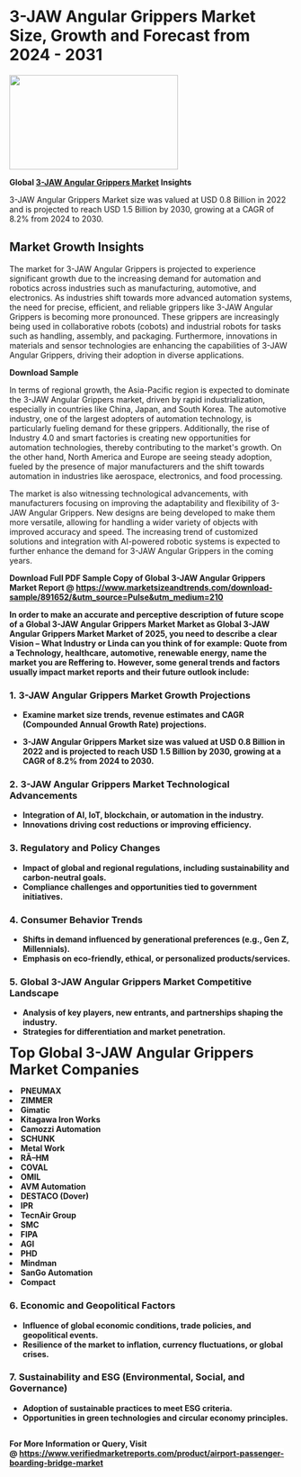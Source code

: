 <H1>3-JAW Angular Grippers Market Size, Growth and Forecast from 2024 - 2031</H1><img class="aligncenter size-medium wp-image-584254" src="https://thirdeyenews.in/wp-content/uploads/2024/09/Global-Market-Research-300x168.jpeg" alt="" width="300" height="168" /><p><strong>Global&nbsp;<a href="https://www.marketsizeandtrends.com/download-sample/891652/&amp;utm_source=Pulse&amp;utm_medium=210">3-JAW Angular Grippers Market</a> Insights</strong></p><p>3-JAW Angular Grippers Market size was valued at USD 0.8 Billion in 2022 and is projected to reach USD 1.5 Billion by 2030, growing at a CAGR of 8.2% from 2024 to 2030.</p><p><h2>Market Growth Insights</h2> <p>The market for 3-JAW Angular Grippers is projected to experience significant growth due to the increasing demand for automation and robotics across industries such as manufacturing, automotive, and electronics. As industries shift towards more advanced automation systems, the need for precise, efficient, and reliable grippers like 3-JAW Angular Grippers is becoming more pronounced. These grippers are increasingly being used in collaborative robots (cobots) and industrial robots for tasks such as handling, assembly, and packaging. Furthermore, innovations in materials and sensor technologies are enhancing the capabilities of 3-JAW Angular Grippers, driving their adoption in diverse applications.</p> <p><strong>Download Sample</strong></p> <p>In terms of regional growth, the Asia-Pacific region is expected to dominate the 3-JAW Angular Grippers market, driven by rapid industrialization, especially in countries like China, Japan, and South Korea. The automotive industry, one of the largest adopters of automation technology, is particularly fueling demand for these grippers. Additionally, the rise of Industry 4.0 and smart factories is creating new opportunities for automation technologies, thereby contributing to the market's growth. On the other hand, North America and Europe are seeing steady adoption, fueled by the presence of major manufacturers and the shift towards automation in industries like aerospace, electronics, and food processing. <p>The market is also witnessing technological advancements, with manufacturers focusing on improving the adaptability and flexibility of 3-JAW Angular Grippers. New designs are being developed to make them more versatile, allowing for handling a wider variety of objects with improved accuracy and speed. The increasing trend of customized solutions and integration with AI-powered robotic systems is expected to further enhance the demand for 3-JAW Angular Grippers in the coming years.</p> <p><strong></p><p><span class=""><strong>Download Full PDF Sample Copy of Global 3-JAW Angular Grippers Market Report</strong> @ <a href="https://www.marketsizeandtrends.com/download-sample/891652/&amp;utm_source=Pulse&amp;utm_medium=210" target="_blank">https://www.marketsizeandtrends.com/download-sample/891652/&amp;utm_source=Pulse&amp;utm_medium=210</a></span></p><p>In order to make an accurate and perceptive description of future scope of a Global&nbsp;3-JAW Angular Grippers Market Market as Global&nbsp;3-JAW Angular Grippers Market Market of 2025, you need to describe a clear Vision &ndash; What Industry or Linda can you think of for example: Quote from a Technology, healthcare, automotive, renewable energy, name the market you are Reffering to. However, some general trends and factors usually impact market reports and their future outlook include:</p><h3>1.&nbsp;<strong>3-JAW Angular Grippers Market Growth Projections</strong></h3><ul><li>Examine market size trends, revenue estimates and CAGR (Compounded Annual Growth Rate) projections.</li><li><p>3-JAW Angular Grippers Market size was valued at USD 0.8 Billion in 2022 and is projected to reach USD 1.5 Billion by 2030, growing at a CAGR of 8.2% from 2024 to 2030.</p></li></ul><h3>2.&nbsp;<strong>3-JAW Angular Grippers Market Technological Advancements</strong></h3><ul><li>Integration of AI, IoT, blockchain, or automation in the industry.</li><li>Innovations driving cost reductions or improving efficiency.</li></ul><h3>3.&nbsp;<strong>Regulatory and Policy Changes</strong></h3><ul><li>Impact of global and regional regulations, including sustainability and carbon-neutral goals.</li><li>Compliance challenges and opportunities tied to government initiatives.</li></ul><h3>4.&nbsp;<strong>Consumer Behavior Trends</strong></h3><ul><li>Shifts in demand influenced by generational preferences (e.g., Gen Z, Millennials).</li><li>Emphasis on eco-friendly, ethical, or personalized products/services.</li></ul><h3>5.&nbsp;<strong>Global 3-JAW Angular Grippers Market Competitive Landscape</strong></h3><ul><li>Analysis of key players, new entrants, and partnerships shaping the industry.</li><li>Strategies for differentiation and market penetration.</li></ul><p data-pm-slice="1 1 []"><span style="color: inherit; font-family: inherit; font-size: 25px;">Top Global 3-JAW Angular Grippers Market Companies</span></p><div class="" data-test-id=""><p><li>PNEUMAX</li><li> ZIMMER</li><li> Gimatic</li><li> Kitagawa Iron Works</li><li> Camozzi Automation</li><li> SCHUNK</li><li> Metal Work</li><li> RÃ–HM</li><li> COVAL</li><li> OMIL</li><li> AVM Automation</li><li> DESTACO (Dover)</li><li> IPR</li><li> TecnAir Group</li><li> SMC</li><li> FIPA</li><li> AGI</li><li> PHD</li><li> Mindman</li><li> SanGo Automation</li><li> Compact</li></p></div><h3>6.&nbsp;<strong>Economic and Geopolitical Factors</strong></h3><ul><li>Influence of global economic conditions, trade policies, and geopolitical events.</li><li>Resilience of the market to inflation, currency fluctuations, or global crises.</li></ul><h3>7.&nbsp;<strong>Sustainability and ESG (Environmental, Social, and Governance)</strong></h3><ul><li>Adoption of sustainable practices to meet ESG criteria.</li><li>Opportunities in green technologies and circular economy principles.</li></ul><h2><strong style="font-size: 14px;">For More Information or Query, Visit @&nbsp;</strong><a style="background-color: #ffffff; font-size: 14px;" href="https://www.marketsizeandtrends.com/report/3-jaw-angular-grippers-market/" target="_blank">https://www.verifiedmarketreports.com/product/airport-passenger-boarding-bridge-market</a></h2>
